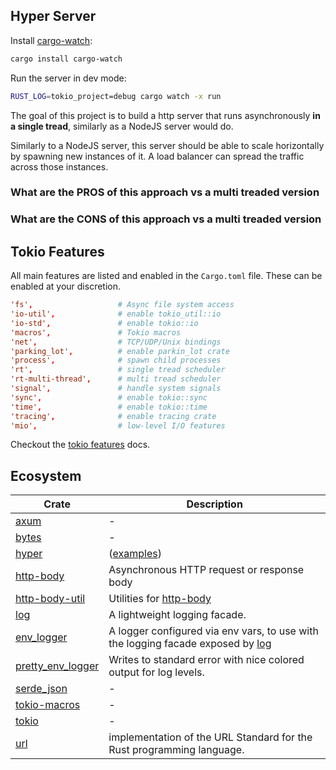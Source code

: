 ## Hyper Server

Install [cargo-watch]:

```sh
cargo install cargo-watch
```

Run the server in dev mode:

```sh
RUST_LOG=tokio_project=debug cargo watch -x run
```

The goal of this project is to build a http server that runs asynchronously **in a single
tread**, similarly as a NodeJS server would do.

Similarly to a NodeJS server, this server should be able to scale horizontally by spawning new
instances of it. A load balancer can spread the traffic across those instances.

### What are the PROS of this approach vs a multi treaded version

### What are the CONS of this approach vs a multi treaded version

## Tokio Features

All main features are listed and enabled in the `Cargo.toml` file. These can be enabled at your
discretion.

```toml
'fs',                   # Async file system access
'io-util',              # enable tokio_util::io
'io-std',               # enable tokio::io
'macros',               # Tokio macros
'net',                  # TCP/UDP/Unix bindings
'parking_lot',          # enable parkin_lot crate
'process',              # spawn child processes
'rt',                   # single tread scheduler
'rt-multi-thread',      # multi tread scheduler
'signal',               # handle system signals
'sync',                 # enable tokio::sync
'time',                 # enable tokio::time
'tracing',              # enable tracing crate
'mio',                  # low-level I/O features
```

Checkout the [tokio features] docs.

[tokio features]: https://docs.rs/crate/tokio/latest/features

## Ecosystem

| Crate               | Description                                                                       |
| ------------------- | --------------------------------------------------------------------------------- |
| [axum]              | -                                                                                 |
| [bytes]             | -                                                                                 |
| [hyper]             | ([examples](https://github.com/hyperium/hyper/tree/master/examples))              |
| [http-body]         | Asynchronous HTTP request or response body                                        |
| [http-body-util]    | Utilities for [http-body]                                                         |
| [log]               | A lightweight logging facade.                                                     |
| [env_logger]        | A logger configured via env vars, to use with the logging facade exposed by [log] |
| [pretty_env_logger] | Writes to standard error with nice colored output for log levels.                 |
| [serde_json]        | -                                                                                 |
| [tokio-macros]      | -                                                                                 |
| [tokio]             | -                                                                                 |
| [url]               | implementation of the URL Standard for the Rust programming language.             |

[hyper]: https://docs.rs/hyper
[http-body-util]: https://docs.rs/http-body-util
[bytes]: https://docs.rs/bytes
[tokio]: https://docs.rs/tokio
[axum]: https://docs.rs/axum
[log]: https://docs.rs/log
[env_logger]: https://docs.rs/env_logger
[pretty_env_logger]: https://docs.rs/pretty_env_logger
[tokio-macros]: https://docs.rs/tokio-macros
[http-body]: https://docs.rs/http-body
[url]: https://docs.rs/url
[serde_json]: https://docs.rs/serde_json
[cargo-watch]: https://crates.io/crates/cargo-watch

